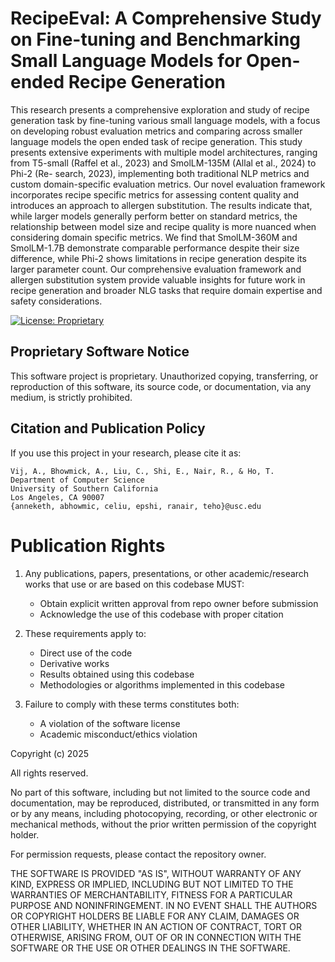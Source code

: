# RecipeEval: A Comprehensive Study on Fine-tuning and Benchmarking Small Language Models for Open-ended Recipe Generation

This research presents a comprehensive exploration and study of recipe generation task by fine-tuning various small language models, with a focus on developing robust evaluation metrics and comparing across smaller language models the open ended task of recipe generation. This study presents extensive experiments with multiple model architectures, ranging from T5-small (Raffel et al., 2023) and SmolLM-135M (Allal et al., 2024) to Phi-2 (Re- search, 2023), implementing both traditional NLP metrics and custom domain-specific evaluation metrics. Our novel evaluation framework incorporates recipe specific metrics for assessing content quality and introduces an approach to allergen substitution. The results indicate that, while larger models generally perform better on standard metrics, the relationship between model size and recipe quality is more nuanced when considering domain specific metrics. We find that SmolLM-360M and SmolLM-1.7B demonstrate comparable performance despite their size difference, while Phi-2 shows limitations in recipe generation despite its larger parameter count. Our comprehensive evaluation framework and allergen substitution system provide valuable insights for future work in recipe generation and broader NLG tasks that require domain expertise and safety considerations.

[![License: Proprietary](https://img.shields.io/badge/License-Proprietary-red.svg)]()

## Proprietary Software Notice

This software project is proprietary. Unauthorized copying, transferring, or reproduction of this software, its source code, or documentation, via any medium, is strictly prohibited.

## Citation and Publication Policy

If you use this project in your research, please cite it as:

```
Vij, A., Bhowmick, A., Liu, C., Shi, E., Nair, R., & Ho, T.
Department of Computer Science
University of Southern California
Los Angeles, CA 90007
{anneketh, abhowmic, celiu, epshi, ranair, teho}@usc.edu
```

# Publication Rights

1. Any publications, papers, presentations, or other academic/research works that use or are based on this codebase MUST:
   - Obtain explicit written approval from repo owner before submission
   - Acknowledge the use of this codebase with proper citation

2. These requirements apply to:
   - Direct use of the code
   - Derivative works
   - Results obtained using this codebase
   - Methodologies or algorithms implemented in this codebase

3. Failure to comply with these terms constitutes both:
   - A violation of the software license
   - Academic misconduct/ethics violation
  
Copyright (c) 2025

All rights reserved.

No part of this software, including but not limited to the source code and documentation, may be reproduced, distributed, or transmitted in any form or by any means, including photocopying, recording, or other electronic or mechanical methods, without the prior written permission of the copyright holder.

For permission requests, please contact the repository owner.

THE SOFTWARE IS PROVIDED "AS IS", WITHOUT WARRANTY OF ANY KIND, EXPRESS OR IMPLIED, INCLUDING BUT NOT LIMITED TO THE WARRANTIES OF MERCHANTABILITY, FITNESS FOR A PARTICULAR PURPOSE AND NONINFRINGEMENT. IN NO EVENT SHALL THE AUTHORS OR COPYRIGHT HOLDERS BE LIABLE FOR ANY CLAIM, DAMAGES OR OTHER LIABILITY, WHETHER IN AN ACTION OF CONTRACT, TORT OR OTHERWISE, ARISING FROM, OUT OF OR IN CONNECTION WITH THE SOFTWARE OR THE USE OR OTHER DEALINGS IN THE SOFTWARE.
